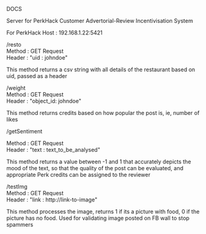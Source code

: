 DOCS

Server for PerkHack Customer Advertorial-Review Incentivisation System

For PerkHack
Host : 192.168.1.22:5421

/resto<br>
Method : GET Request<br>
Header : "uid : johndoe"<br>

This method returns a csv string with all details of the restaurant based on uid, passed as a header


/weight<br>
Method : GET Request<br>
Header : "object_id: johndoe"<br>

This method returns credits based on how popular the post is, ie, number of likes


/getSentiment<br>

Method : GET Request<br>
Header : "text : text_to_be_analysed"<br>

This method returns a value between -1 and 1 that accurately depicts the mood of the text, so that the quality of the post can be evaluated, and appropriate Perk credits can be assigned to the reviewer

/testImg<br>
Method : GET Request<br>
Header : "link : http://link-to-image"<br>

This method processes the image, returns 1 if its a picture with food, 0 if the picture has no food. Used for validating image posted on FB wall to stop spammers